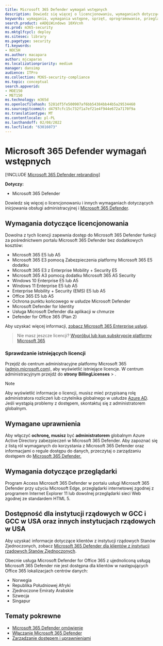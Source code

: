 ```yaml
---
title: Microsoft 365 Defender wymagań wstępnych
description: Dowiedz się więcej o licencjonowaniu, wymaganiach dotyczących sprzętu i oprogramowania oraz innych ustawieniach konfiguracji Microsoft 365 Defender
keywords: wymagania, wymagania wstępne, sprzęt, oprogramowanie, przeglądarka, Microsoft 365 Defender, M365, licencja, E5, A5, EMS, zakup
search.product: eADQiWindows 10XVcnh
ms.prod: m365-security
ms.mktglfcycl: deploy
ms.sitesec: library
ms.pagetype: security
f1.keywords:
- NOCSH
ms.author: macapara
author: mjcaparas
ms.localizationpriority: medium
manager: dansimp
audience: ITPro
ms.collection: M365-security-compliance
ms.topic: conceptual
search.appverid:
- MOE150
- MET150
ms.technology: m365d
ms.openlocfilehash: 5281df5fe500907af6bb54384bb44b5a29534460
ms.sourcegitcommit: d4797cfc15c732f1a7ef21e4f944e672a7170f9a
ms.translationtype: MT
ms.contentlocale: pl-PL
ms.lasthandoff: 02/08/2022
ms.locfileid: "63016073"
---
```

# <a name="microsoft-365-defender-prerequisites"></a>Microsoft 365 Defender wymagań wstępnych

[!INCLUDE [Microsoft 365 Defender rebranding](../includes/microsoft-defender.md)]


**Dotyczy:**
- Microsoft 365 Defender

Dowiedz się więcej o licencjonowaniu i innych wymaganiach dotyczących inicjowania obsługi administracyjnej i [Microsoft 365 Defender](microsoft-365-defender.md).

## <a name="licensing-requirements"></a>Wymagania dotyczące licencjonowania
Dowolna z tych licencji zapewnia dostęp do Microsoft 365 Defender funkcji za pośrednictwem portalu Microsoft 365 Defender bez dodatkowych kosztów:

- Microsoft 365 E5 lub A5
- Microsoft 365 E3 pomocą Zabezpieczenia platformy Microsoft 365 E5 dodatku
- Microsoft 365 E3 z Enterprise Mobility + Security E5
- Microsoft 365 A3 pomocą dodatku Microsoft 365 A5 Security
- Windows 10 Enterprise E5 lub A5
- Windows 11 Enterprise E5 lub A5
- Enterprise Mobility + Security (EMS) E5 lub A5 
- Office 365 E5 lub A5
- Ochrona punktu końcowego w usłudze Microsoft Defender
- Microsoft Defender for Identity 
- Usługa Microsoft Defender dla aplikacji w chmurze
- Defender for Office 365 (Plan 2)

Aby uzyskać więcej informacji, [zobacz Microsoft 365 Enterprise usługi](https://www.microsoft.com/licensing/product-licensing/microsoft-365-enterprise).

> Nie masz jeszcze licencji? [Wypróbuj lub kup subskrypcję platformy Microsoft 365](../../commerce/try-or-buy-microsoft-365.md)

### <a name="check-your-existing--licenses"></a>Sprawdzanie istniejących licencji
Przejdź do centrum administracyjne platformy Microsoft 365 ([admin.microsoft.com](https://admin.microsoft.com/)), aby wyświetlić istniejące licencje. W centrum administracyjnym przejdź do **strony** **BillingLicenses** > .

>[!NOTE]
> Aby wyświetlić informacje o licencji, musisz mieć  przypisaną rolę  administratora rozliczeń lub czytelnika globalnego w usłudze [Azure AD](/azure/active-directory/roles/permissions-reference). Jeśli wystąpią problemy z dostępem, skontaktuj się z administratorem globalnym.

## <a name="required-permissions"></a>Wymagane uprawnienia
Aby włączyć **ochronę, musisz** być **administratorem** globalnym Azure Active Directory zabezpieczeń w Microsoft 365 Defender. Aby zapoznać się z listą ról wymaganych do korzystania z Microsoft 365 Defender oraz informacjami o regule dostępu do danych, przeczytaj o zarządzaniu dostępem do [Microsoft 365 Defender.](m365d-permissions.md)

## <a name="browser-requirements"></a>Wymagania dotyczące przeglądarki
Program Access Microsoft 365 Defender w portalu usługi Microsoft 365 Defender przy użyciu Microsoft Edge, przeglądarki internetowej zgodnej z programem Internet Explorer 11 lub dowolnej przeglądarki sieci Web zgodnej ze standardem HTML 5.

## <a name="availability-to-us-gcc-gcc-high-and-other-us-government-institutions"></a>Dostępność dla instytucji rządowych w GCC i GCC w USA oraz innych instytucjach rządowych w USA

Aby uzyskać informacje dotyczące klientów z instytucji rządowych Stanów Zjednoczonych, zobacz [Microsoft 365 Defender dla klientów z instytucji rządowych Stanów Zjednoczonych](usgov.md).

Obecnie usługa Microsoft Defender for Office 365 z ujednoliconą usługą Microsoft 365 Defender nie jest dostępna dla klientów w następujących Office 365 lokalizacjach centrów danych:

- Norwegia 
- Republika Południowej Afryki 
- Zjednoczone Emiraty Arabskie 
- Szwecja 
- Singapur 


## <a name="related-topics"></a>Tematy pokrewne
- [Microsoft 365 Defender omówienie](microsoft-365-defender.md)
- [Włączanie Microsoft 365 Defender](m365d-enable.md)
- [Zarządzanie dostępem i uprawnieniami](m365d-permissions.md)
